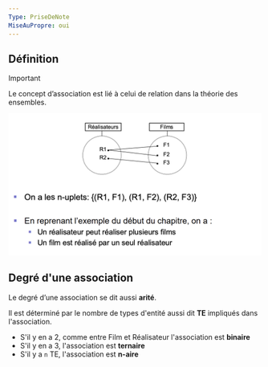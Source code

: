 ```yaml
---
Type: PriseDeNote
MiseAuPropre: oui
---
```

## Définition
>[!important]
>Le concept d’association est lié à celui de relation dans la théorie des ensembles.

![](/_src/img/docs/Pastedimage20230920092323.png)

## Degré d'une association
Le degré d’une association se dit aussi **arité**.

Il est déterminé par le nombre de types d'entité aussi dit **TE** impliqués dans l'association.

- S'il y en a 2, comme entre Film et Réalisateur l'association est **binaire**
- S'il y en a 3, l'association est **ternaire**
- S'il y a `n` TE, l'association est **n-aire**
